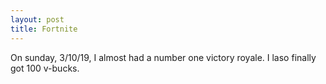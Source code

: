 ```yaml
---
layout: post
title: Fortnite
---
```


On sunday, 3/10/19, I almost had a number one victory royale. I laso finally got 100 v-bucks. 
